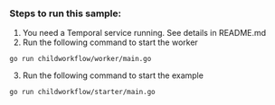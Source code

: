 ### Steps to run this sample:
1) You need a Temporal service running. See details in README.md
2) Run the following command to start the worker
```
go run childworkflow/worker/main.go
```
3) Run the following command to start the example
```
go run childworkflow/starter/main.go
```

